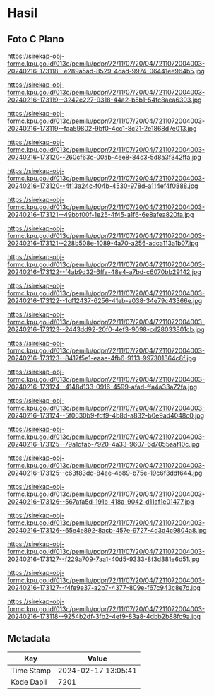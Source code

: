 # Hasil

## Foto C Plano

https://sirekap-obj-formc.kpu.go.id/013c/pemilu/pdpr/72/11/07/20/04/7211072004003-20240216-173118--e289a5ad-8529-4dad-9974-06441ee964b5.jpg

https://sirekap-obj-formc.kpu.go.id/013c/pemilu/pdpr/72/11/07/20/04/7211072004003-20240216-173119--3242e227-9318-44a2-b5b1-54fc8aea6303.jpg

https://sirekap-obj-formc.kpu.go.id/013c/pemilu/pdpr/72/11/07/20/04/7211072004003-20240216-173119--faa59802-9bf0-4cc1-8c21-2e1868d7e013.jpg

https://sirekap-obj-formc.kpu.go.id/013c/pemilu/pdpr/72/11/07/20/04/7211072004003-20240216-173120--260cf63c-00ab-4ee8-84c3-5d8a3f342ffa.jpg

https://sirekap-obj-formc.kpu.go.id/013c/pemilu/pdpr/72/11/07/20/04/7211072004003-20240216-173120--4f13a24c-f04b-4530-978d-a114ef4f0888.jpg

https://sirekap-obj-formc.kpu.go.id/013c/pemilu/pdpr/72/11/07/20/04/7211072004003-20240216-173121--49bbf00f-1e25-4f45-a1f6-6e8afea820fa.jpg

https://sirekap-obj-formc.kpu.go.id/013c/pemilu/pdpr/72/11/07/20/04/7211072004003-20240216-173121--228b508e-1089-4a70-a256-adca113a1b07.jpg

https://sirekap-obj-formc.kpu.go.id/013c/pemilu/pdpr/72/11/07/20/04/7211072004003-20240216-173122--f4ab9d32-6ffa-48e4-a7bd-c6070bb29142.jpg

https://sirekap-obj-formc.kpu.go.id/013c/pemilu/pdpr/72/11/07/20/04/7211072004003-20240216-173122--1cf12437-6256-41eb-a038-34e79c43366e.jpg

https://sirekap-obj-formc.kpu.go.id/013c/pemilu/pdpr/72/11/07/20/04/7211072004003-20240216-173123--2443dd92-20f0-4ef3-9098-cd28033801cb.jpg

https://sirekap-obj-formc.kpu.go.id/013c/pemilu/pdpr/72/11/07/20/04/7211072004003-20240216-173123--8417f5e1-eaae-4fb6-9113-997301364c8f.jpg

https://sirekap-obj-formc.kpu.go.id/013c/pemilu/pdpr/72/11/07/20/04/7211072004003-20240216-173124--4148d133-0916-4599-afad-ffa4a33a72fa.jpg

https://sirekap-obj-formc.kpu.go.id/013c/pemilu/pdpr/72/11/07/20/04/7211072004003-20240216-173124--5f0630b9-fdf9-4b8d-a832-b0e9ad4048c0.jpg

https://sirekap-obj-formc.kpu.go.id/013c/pemilu/pdpr/72/11/07/20/04/7211072004003-20240216-173125--79a1dfab-7920-4a33-9607-6d7055aaf10c.jpg

https://sirekap-obj-formc.kpu.go.id/013c/pemilu/pdpr/72/11/07/20/04/7211072004003-20240216-173125--c63f83dd-84ee-4b89-b75e-19c6f3ddf644.jpg

https://sirekap-obj-formc.kpu.go.id/013c/pemilu/pdpr/72/11/07/20/04/7211072004003-20240216-173126--567afa5d-191b-418a-9042-d11af1e01477.jpg

https://sirekap-obj-formc.kpu.go.id/013c/pemilu/pdpr/72/11/07/20/04/7211072004003-20240216-173126--65e4e892-8acb-457e-9727-4d3d4c9804a8.jpg

https://sirekap-obj-formc.kpu.go.id/013c/pemilu/pdpr/72/11/07/20/04/7211072004003-20240216-173127--f229a709-7aa1-40d5-9333-8f3d381e6d51.jpg

https://sirekap-obj-formc.kpu.go.id/013c/pemilu/pdpr/72/11/07/20/04/7211072004003-20240216-173127--f4fe9e37-a2b7-4377-809e-f67c943c8e7d.jpg

https://sirekap-obj-formc.kpu.go.id/013c/pemilu/pdpr/72/11/07/20/04/7211072004003-20240216-173118--9254b2df-3fb2-4ef9-83a8-4dbb2b88fc9a.jpg


## Metadata

| Key        | Value               |
| ---------- | ------------------- |
| Time Stamp | 2024-02-17 13:05:41 |
| Kode Dapil | 7201                |



